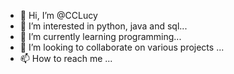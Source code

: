 - 👋 Hi, I’m @CCLucy
- 👀 I’m interested in python, java and sql...
- 🌱 I’m currently learning programming...
- 💞️ I’m looking to collaborate on various projects ...
- 📫 How to reach me ...

<!---
CCLucy/CCLucy is a ✨ special ✨ repository because its `README.md` (this file) appears on your GitHub profile.
You can click the Preview link to take a look at your changes.
--->
